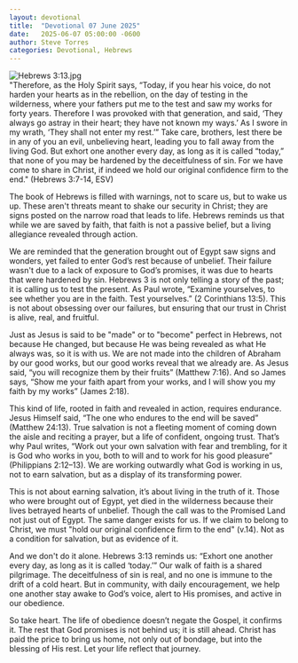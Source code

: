 ```yaml
---
layout: devotional
title:  "Devotional 07 June 2025"
date:   2025-06-07 05:00:00 -0600
author: Steve Torres
categories: Devotional, Hebrews
---
```

<img src="https://sitemedia.esteeb.com/file/esteebcomsitemedia/devotional_images/Hebrews/Heb-3_13.jpg?raw=true" alt="Hebrews 3:13.jpg" style="max-width: 100%; height: auto;">

<div class="scripture">
  "Therefore, as the Holy Spirit says, “Today, if you hear his voice, do not harden your hearts as in the rebellion, on the day of testing in the wilderness, where your fathers put me to the test and saw my works for forty years. Therefore I was provoked with that generation, and said, ‘They always go astray in their heart; they have not known my ways.’ As I swore in my wrath, ‘They shall not enter my rest.’” Take care, brothers, lest there be in any of you an evil, unbelieving heart, leading you to fall away from the living God. But exhort one another every day, as long as it is called “today,” that none of you may be hardened by the deceitfulness of sin. For we have come to share in Christ, if indeed we hold our original confidence firm to the end." (Hebrews 3:7-14, ESV)
</div>

The book of Hebrews is filled with warnings, not to scare us, but to wake us up. These aren't threats meant to shake our security in Christ; they are signs posted on the narrow road that leads to life. Hebrews reminds us that while we are saved by faith, that faith is not a passive belief, but a living allegiance revealed through action.

We are reminded that the generation brought out of Egypt saw signs and wonders, yet failed to enter God’s rest because of unbelief. Their failure wasn't due to a lack of exposure to God’s promises, it was due to hearts that were hardened by sin. Hebrews 3 is not only telling a story of the past; it is calling us to test the present. As Paul wrote, “Examine yourselves, to see whether you are in the faith. Test yourselves.” (2 Corinthians 13:5). This is not about obsessing over our failures, but ensuring that our trust in Christ is alive, real, and fruitful.

Just as Jesus is said to be "made" or to "become" perfect in Hebrews, not because He changed, but because He was being revealed as what He always was, so it is with us. We are not made into the children of Abraham by our good works, but our good works reveal that we already are. As Jesus said, “you will recognize them by their fruits” (Matthew 7:16). And so James says, “Show me your faith apart from your works, and I will show you my faith by my works” (James 2:18).

This kind of life, rooted in faith and revealed in action, requires endurance. Jesus Himself said, “The one who endures to the end will be saved” (Matthew 24:13). True salvation is not a fleeting moment of coming down the aisle and reciting a prayer, but a life of confident, ongoing trust. That’s why Paul writes, “Work out your own salvation with fear and trembling, for it is God who works in you, both to will and to work for his good pleasure” (Philippians 2:12–13). We are working outwardly what God is working in us, not to earn salvation, but as a display of its transforming power.

This is not about earning salvation, it’s about living in the truth of it. Those who were brought out of Egypt, yet died in the wilderness because their lives betrayed hearts of unbelief. Though the call was to the Promised Land not just out of Egypt. The same danger exists for us. If we claim to belong to Christ, we must "hold our original confidence firm to the end" (v.14). Not as a condition for salvation, but as evidence of it. 

And we don't do it alone. Hebrews 3:13 reminds us: “Exhort one another every day, as long as it is called ‘today.’” Our walk of faith is a shared pilgrimage. The deceitfulness of sin is real, and no one is immune to the drift of a cold heart. But in community, with daily encouragement, we help one another stay awake to God’s voice, alert to His promises, and active in our obedience.

So take heart. The life of obedience doesn’t negate the Gospel, it confirms it. The rest that God promises is not behind us; it is still ahead. Christ has paid the price to bring us home, not only out of bondage, but into the blessing of His rest. Let your life reflect that journey.